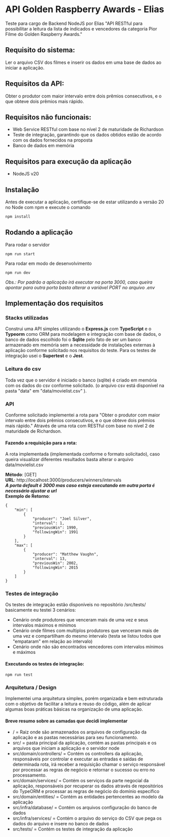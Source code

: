 # API Golden Raspberry Awards - Elias

Teste para cargo de Backend NodeJS por Elias "API RESTful para possibilitar a leitura da lista de indicados e vencedores da categoria Pior Filme do Golden Raspberry Awards."

## Requisito do sistema:

Ler o arquivo CSV dos filmes e inserir os dados em uma base de dados ao iniciar a
aplicação.

## Requisitos da API:

Obter o produtor com maior intervalo entre dois prêmios consecutivos, e o que
obteve dois prêmios mais rápido.

## Requisitos não funcionais:
* Web Service RESTful com base no nível 2 de maturidade de Richardson
* Teste de integração, garantindo que os dados obtidos estão de acordo com os dados fornecidos na proposta 
* Banco de dados em memória 

## Requisitos para execução da aplicação
* NodeJS v20

## Instalação
Antes de executar a aplicação, certifique-se de estar utilizando a versão 20 no Node com npm e execute o comando

```bash
npm install
```

## Rodando a aplicação
Para rodar o servidor
```
npm run start
```
Para rodar em modo de desenvolvimento
```
npm run dev
```
*Obs.: Por padrão a aplicação irá executar na porta 3000, caso queira apontar para outra porta basta alterar a variável PORT no arquivo .env*

## Implementação dos requisitos
### Stacks utilizadas
Construi uma API simples utilizando o **Express.js** com **TypeScript** e o **Typeorm** como ORM para modelagem e integração com base de dados, o banco de dados escolhido foi o **Sqlite** pelo fato de ser um banco armazenado em memória sem a necessidade de instalações externas à aplicação conforme solicitado nos requisitos do teste. Para os testes de integração usei o **Supertest** e o **Jest**.


### Leitura do csv
Toda vez que o servidor é iniciado o banco (sqlite) é criado em memória com os dados do csv conforme solicitado. (o arquivo csv está disponível na pasta "data" em "data/movielist.csv" ).

### API
Conforme solicitado implementei a rota para "Obter o produtor com maior intervalo entre dois prêmios consecutivos, e o que obteve dois prêmios mais rápido." Através de uma rota com RESTful com base no nível 2 de maturidade de Richardson.

#### Fazendo a requisição para a rota:
A rota implementada (implementada conforme o formato solicitado), caso queira visualizar diferentes resultados basta alterar o arquivo data/movielist.csv

**Método**: [GET] <br>
**URL**: http://localhost:3000/producers/winners/intervals  <br>
***A porta default é 3000 mas caso esteja executando em outra porta é necessário ajustar a url*** <br>
**Exemplo de Retorno**: <Br>
``` 
{
    "min": [
        {
            "producer": "Joel Silver",
            "interval": 1,
            "previousWin": 1990,
            "followingWin": 1991
        }
    ],
    "max": [
        {
            "producer": "Matthew Vaughn",
            "interval": 13,
            "previousWin": 2002,
            "followingWin": 2015
        }
    ]
}
```

### Testes de integração
Os testes de integração estão disponíveis no repositório /src/tests/ basicamente eu testei 3 cenários:
* Cenário onde produtores que venceram mais de uma vez e seus intervalos máximos e mínimos
* Cenário onde filmes com multiplos produtores que venceram mais de uma vez e compartilham do mesmo intervalo (testa se listou todos que "empataram" em relação ao intervalo)
* Cenário onde não são encontrados vencedores com intervalos mínimos e máximos
#### Executando os testes de integração:
```
npm run test
```

### Arquitetura / Design
Implementei uma arquitetura simples, porém organizada e bem estruturada com o objetivo de facilitar a leitura e reuso do código, além de aplicar algumas boas práticas básicas na organização de uma aplicação.
#### Breve resumo sobre as camadas que decidi implementar
* / = Raiz onde são armazenados os arquivos de configuração da aplicação e as pastas necessárias para seu funcionamento.
* src/ = pasta principal da aplicação, contém as pastas principais e os arquivos que iniciam a aplicação e o servidor node
* src/domain/controllers/ = Contém os controllers da aplicação, responsáveis por controlar e executar as entradas e saídas de determinada rota, irá receber a requisição chamar o serviço responsável por processar as regras de negócio e retornar o sucesso ou erro no processamento. 
* src/domain/services/ = Contém os serviços da parte negocial da aplicação, responsáveis por recuperar os dados através de repositórios do TypeORM e processar as regras de negócio do domínio específico
* src/domain/entities/ = Contém as entidades pertencentes ao modelo da aplicação 
* src/infra/database/ = Contém os arquivos configuração do banco de dados
* src/infra/services/ = Contém o arquivo do serviço do CSV que pega os dados do arquivo e insere no banco de dados
* src/tests/ = Contém os testes de integração da aplicação

